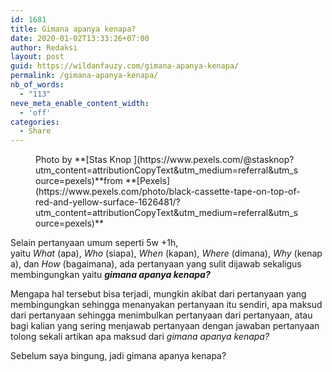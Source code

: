 ```yaml
---
id: 1681
title: Gimana apanya kenapa?
date: 2020-01-02T13:33:26+07:00
author: Redaksi
layout: post
guid: https://wildanfauzy.com/gimana-apanya-kenapa/
permalink: /gimana-apanya-kenapa/
nb_of_words:
  - "113"
neve_meta_enable_content_width:
  - 'off'
categories:
  - Share
---
```

<figure class="wp-block-image size-large"><img src="https://wildanfauzyart.files.wordpress.com/2020/04/ad5a7-black-cassette-tape-on-top-of-red-and-yellow-surface-1626481-1.jpg?w=1024&h=682" alt="" class="wp-image-1680" /><figcaption>Photo by&nbsp;**[Stas Knop&nbsp;](https://www.pexels.com/@stasknop?utm_content=attributionCopyText&utm_medium=referral&utm_source=pexels)**from&nbsp;**[Pexels](https://www.pexels.com/photo/black-cassette-tape-on-top-of-red-and-yellow-surface-1626481/?utm_content=attributionCopyText&utm_medium=referral&utm_source=pexels)**  
  
</figcaption></figure> 

Selain pertanyaan umum seperti 5w +1h, yaitu&nbsp;_What_&nbsp;(apa),&nbsp;_Who_&nbsp;(siapa),&nbsp;_When_&nbsp;(kapan),&nbsp;_Where_&nbsp;(dimana),&nbsp;_Why_&nbsp;(kenapa), dan&nbsp;_How_&nbsp;(bagaimana), ada pertanyaan yang sulit dijawab sekaligus membingungkan yaitu _**gimana apanya kenapa?**_

Mengapa hal tersebut bisa terjadi, mungkin akibat dari pertanyaan yang membingungkan sehingga menanyakan pertanyaan itu sendiri, apa maksud dari pertanyaan sehingga menimbulkan pertanyaan dari pertanyaan, atau bagi kalian yang sering menjawab pertanyaan dengan jawaban pertanyaan tolong sekali artikan apa maksud dari _gimana apanya kenapa?_

Sebelum saya bingung, jadi gimana apanya kenapa?